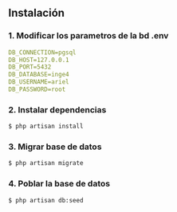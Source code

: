 ## Instalación

### 1. Modificar los parametros de la bd **.env**

```yaml
DB_CONNECTION=pgsql
DB_HOST=127.0.0.1
DB_PORT=5432
DB_DATABASE=inge4
DB_USERNAME=ariel
DB_PASSWORD=root
```

### 2. Instalar dependencias
```bash 
$ php artisan install
```
### 3. Migrar base de datos
```bash 
$ php artisan migrate
```

### 4. Poblar la base de datos
```bash 
$ php artisan db:seed
```